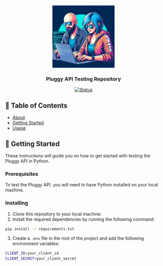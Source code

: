 <p align="center">
    <a href="" rel="noopener">
 <img width=200px height=200px src="assets/logo.jpg" alt="Project logo"></a>
</p>

<h3 align="center">Pluggy API Testing Repository</h3>

<div align="center">

[![Status](https://img.shields.io/badge/status-active-success.svg)]()

</div>

## 📝 Table of Contents

- [About](#about)
- [Getting Started](#getting_started)
- [Usage](#usage)

## 🏁 Getting Started <a name = "getting_started"></a>

These instructions will guide you on how to get started with testing the Pluggy API in Python.

### Prerequisites

To test the Pluggy API, you will need to have Python installed on your local machine.

### Installing

1. Clone this repository to your local machine.
2. Install the required dependencies by running the following command:

```bash
pip install -r requirements.txt
```

3. Create a `.env` file in the root of the project and add the following environment variables:

```bash
CLIENT_ID=your_client_id
CLIENT_SECRET=your_client_secret
```
